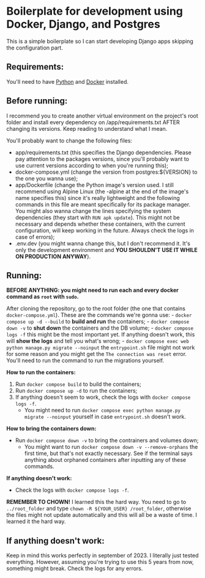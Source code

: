 # Boilerplate for development using Docker, Django, and Postgres

This is a simple boilerplate so I can start developing Django apps skipping the configuration part.

## Requirements:
You'll need to have [Python](https://wiki.python.org/moin/BeginnersGuide/Download) and [Docker](https://docs.docker.com/get-docker/) installed.

## Before running:

I recommend you to create another virtual environment on the project's root folder and install every dependency on /app/requirements.txt AFTER changing its versions. Keep reading to understand what I mean.

You'll probably want to change the following files:
- app/requirements.txt (this specifies the Django dependencies. Please pay attention to the packages versions, since you'll probably want to use current versions according to when you're running this);
- docker-compose.yml (change the version from postgres:${VERSION} to the one you wanna use);
- app/Dockerfile (change the Python image's version used. I still recommend using Alpine Linux (the -alpine at the end of the image's name specifies this) since it's really lightweight and the following commands in this file are meant specifically for its package manager. You might also wanna change the lines specifying the system dependencies (they start with `RUN apk update`). This might not be necessary and depends whether these containers, with the current configuration, will keep working in the future. Always check the logs in case of errors);
- .env.dev (you might wanna change this, but I don't recommend it. It's only the development environment and **YOU SHOULDN'T USE IT WHILE ON PRODUCTION ANYWAY**).

## Running:

**BEFORE ANYTHING: you might need to run each and every docker command as `root` with `sudo`.**

After cloning the repository, go to the root folder (the one that contains `docker-compose.yml`). These are the commands we're gonna use:
    - `docker compose up -d --build` to **build and run** the containers;
    - `docker compose down -v` to **shut down** the containers and the DB volume;
    - `docker compose logs -f` this might be the most important yet. If anything doesn't work, this will **show the logs** and tell you what's wrong;
    - `docker compose exec web python manage.py migrate --noinput` the `entrypoint.sh` file might not work for some reason and you might get the `The connection was reset` error. You'll need to run the command to run the migrations yourself.

**How to run the containers:**

1. Run `docker compose build` to build the containers;
2. Run `docker compose up -d` to run the containers;
3. If anything doesn't seem to work, check the logs with `docker compose logs -f`.
    - You might need to run `docker compose exec python manage.py migrate --noinput` yourself in case `entrypoint.sh` doesn't work.

**How to bring the containers down:**

- Run `docker compose down -v` to bring the contrainers and volumes down;
    - You might want to run `docker compose down -v --remove-orphans` the first time, but that's not exactly necessary. See if the terminal says anything about orphaned containers after inputting any of these commands.

**If anything doesn't work:**

- Check the logs with `docker compose logs -f`.

**REMEMBER TO CHOWN!** I learned this the hard way. You need to go to `../root_folder` and type `chown -R ${YOUR_USER} /root_folder`, otherwise the files might not update automatically and this will all be a waste of time. I learned it the hard way.

## If anything doesn't work:

Keep in mind this works perfectly in september of 2023. I literally just tested everything. However, assuming you're trying to use this 5 years from now, something might break. Check the logs for any errors.


